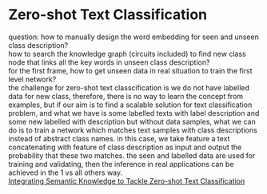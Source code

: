 # Zero-shot Text Classification  
question: how to manually design the word embedding for seen and unseen class description?  
how to search the knowledge graph (circuits included) to find new class node that links all the key words in unseen class description?  
for the first frame, how to get unseen data in real situation to train the first level network?  
the challenge for zero-shot text classcification is we do not have labelled data for new class, therefore, there is no way to learn the concept from examples, 
but if our aim is to find a scalable solution for text classification problem, and what we have is some labelled texts with label description and some new labelled with description but without data samples, 
what we can do is to train a network which matches text samples with class descriptions instead of abstract class names. 
in this case, we take feature a text concatenating with feature of class description as input and output the probability that these two matches. 
the seen and labelled data are used for training and validating, then the inference in real applications can be achieved in the 1 vs all others way.  
[Integrating Semantic Knowledge to Tackle Zero-shot Text Classification](https://outlook.office.com/owa/?realm=ic.ac.uk&path=/attachmentlightbox)  

